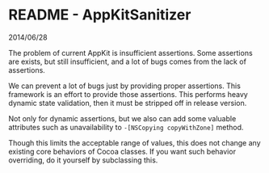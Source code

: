 README - AppKitSanitizer
========================
2014/06/28





The problem of current AppKit is insufficient assertions.
Some assertions are exists, but still insufficient, and a lot of
bugs comes from the lack of assertions.

We can prevent a lot of bugs just by providing proper assertions.
This framework is an effort to provide those assertions. This 
performs heavy dynamic state validation, then it must be stripped
off in release version.

Not only for dynamic assertions, but we also can add some valuable 
attributes such as unavailability to `-[NSCopying copyWithZone]` 
method.


Though this limits the acceptable range of values, this does not 
change any existing core behaviors of Cocoa classes. If you want
such behavior overriding, do it yourself by subclassing this.